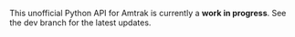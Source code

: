This unofficial Python API for Amtrak is currently a **work in progress**. See the dev branch for the latest updates.